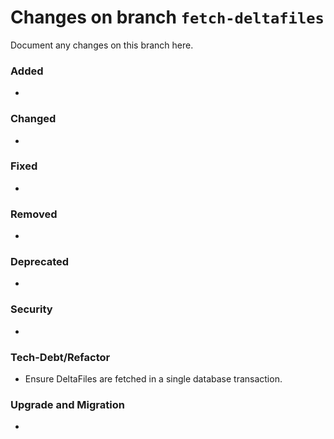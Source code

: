 # Changes on branch `fetch-deltafiles`
Document any changes on this branch here.
### Added
- 

### Changed
- 

### Fixed
- 

### Removed
- 

### Deprecated
- 

### Security
- 

### Tech-Debt/Refactor
- Ensure DeltaFiles are fetched in a single database transaction. 

### Upgrade and Migration
- 
